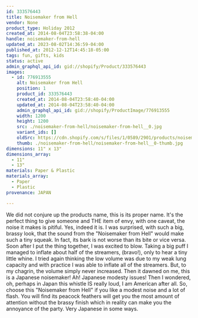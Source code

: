 ```yaml
---
id: 333576443
title: Noisemaker from Hell
vendor: None
product_type: Holiday 2012
created_at: 2014-08-04T23:58:38-04:00
handle: noisemaker-from-hell
updated_at: 2023-08-02T14:36:59-04:00
published_at: 2012-12-12T14:45:18-05:00
tags: fun, gifts, kids
status: active
admin_graphql_api_id: gid://shopify/Product/333576443
images:
  - id: 776913555
    alt: Noisemaker from Hell
    position: 1
    product_id: 333576443
    created_at: 2014-08-04T23:58:40-04:00
    updated_at: 2014-08-04T23:58:40-04:00
    admin_graphql_api_id: gid://shopify/ProductImage/776913555
    width: 1200
    height: 1200
    src: ./noisemaker-from-hell/noisemaker-from-hell__0.jpg
    variant_ids: []
    oldSrc: https://cdn.shopify.com/s/files/1/0589/2901/products/noisemakerred.web.jpeg?v=1407211120
    thumb: ./noisemaker-from-hell/noisemaker-from-hell__0-thumb.jpg
dimensions: 11" x 13"
dimensions_array:
  - 11"
  - 13"
materials: Paper & Plastic
materials_array:
  - Paper
  - Plastic
provenance: JAPAN

---
```


We did not conjure up the products name, this is its proper name. It's the perfect thing to give someone and THE item of envy, with one caveat, the noise it makes is pitiful. Yes, indeed it is. I was surprised, with such a big, brassy look, that the sound from the "Noisemaker from Hell" would make such a tiny squeak. In fact, its bark is not worse than its bite or vice versa. Soon after I put the thing together, I was excited to blow. Taking a big puff I managed to inflate about half of the streamers, (bravo!), only to hear a tiny little whine. I tried again thinking the low volume was due to my weak lung capacity and with practice I was able to inflate all of the streamers. But, to my chagrin, the volume simply never increased. Then it dawned on me, this is a Japanese noisemaker! Ah! Japanese modesty issues! Then I wondered, oh, perhaps in Japan this whistle IS really loud, I am American after all. So, choose this "Noisemaker from Hell" if you like a modest noise and a lot of flash. You will find its peacock feathers will get you the most amount of attention without the brassy finish which in reality can make you the annoyance of the party. Very Japanese in some ways.